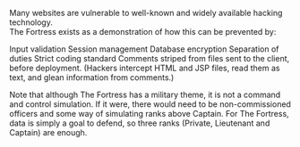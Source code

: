 Many websites are vulnerable to well-known and widely available hacking technology.  
The Fortress exists as a demonstration of how this can be prevented by:

Input validation
Session management
Database encryption
Separation of duties
Strict coding standard
Comments striped from files sent to the client, before deployment.  (Hackers intercept
HTML and JSP files, read them as text, and glean information from comments.)

Note that although The Fortress has a military theme, it is not a command and control
simulation.  If it were, there would need to be non-commissioned officers and some
way of simulating ranks above Captain.  For The Fortress, data is simply a goal to
defend, so three ranks (Private, Lieutenant and Captain) are enough.